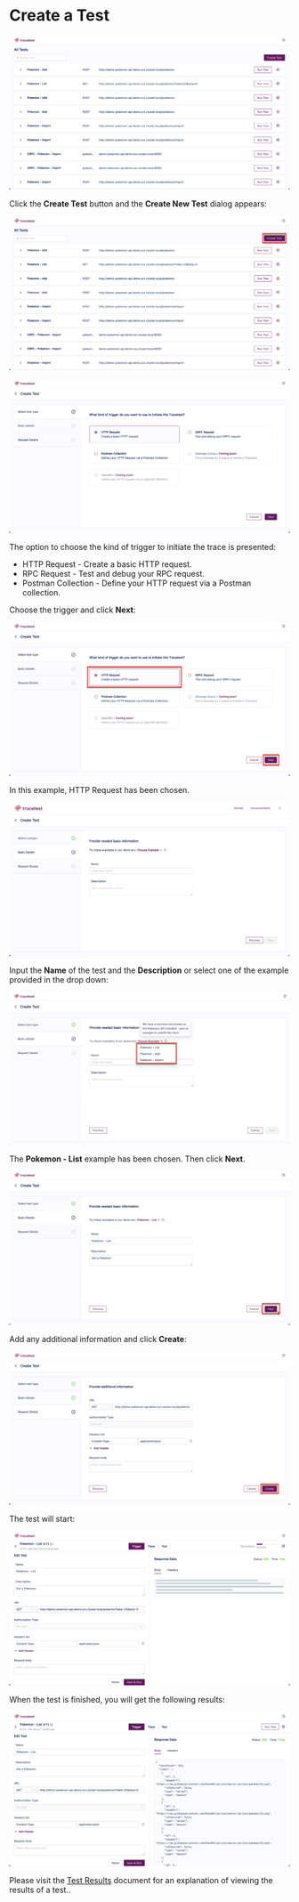 # Create a Test

![Main Screen](../img/main-screen-0.6.png)

Click the **Create Test** button and the **Create New Test** dialog appears:

![Create a Test Button](../img/create-test-button-0.6.png)

![Create a Test](../img/create-test-0.6.png)

The option to choose the kind of trigger to initiate the trace is presented:

- HTTP Request - Create a basic HTTP request.
- RPC Request - Test and debug your RPC request.
- Postman Collection - Define your HTTP request via a Postman collection.

Choose the trigger and click **Next**:

![Choose Trigger](../img/choose-trigger-0.6.png)

In this example, HTTP Request has been chosen.

![Choose Example](../img/choose-example-0.6.png)

Input the **Name** of the test and the **Description** or select one of the example provided in the drop down:

![Choose Example Pokemon](../img/choose-example-pokemon-0.6.png)

The **Pokemon - List** example has been chosen. Then click **Next**.

![Choose Example Pokemon](../img/choose-example-pokemon-list-0.6.png)

Add any additional information and click **Create**:

![Create Test](../img/provide-addl-information-0.6.png)

The test will start:

![Awaiting Trace](../img/awaiting-trace-0.6.png)

When the test is finished, you will get the following results:

![Finished Trace](../img/finished-trace-0.6.png)

Please visit the [Test Results](test-results.md) document for an explanation of viewing the results of a test..
